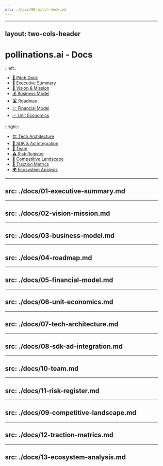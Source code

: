```yaml
---
src: ./docs/00-pitch-deck.md
---
```


---
layout: two-cols-header
---

# pollinations.ai - Docs

::left::

- [🎤 Pitch Deck](/00)
- [📑 Executive Summary](/11)
- [🔭 Vision & Mission](/12)
- [💰 Business Model](13)
- [🛣️ Roadmap](/14)
- [💹 Financial Model](15)
- [📈 Unit Economics](16)
  
::right::

- [🏗️ Tech Architecture](/17)
- [🔌 SDK & Ad Integration](/18)
- [👥 Team](/19)
- [⚠️ Risk Register](/20)
- [🥊 Competitive Landscape](/21)
- [🚀 Traction Metrics](/22)
- [🌍 Ecosystem Analysis](/23)

---
src: ./docs/01-executive-summary.md
---

---
src: ./docs/02-vision-mission.md
---

---
src: ./docs/03-business-model.md
---

---
src: ./docs/04-roadmap.md
---

---
src: ./docs/05-financial-model.md
---

---
src: ./docs/06-unit-economics.md
---

---
src: ./docs/07-tech-architecture.md
---

---
src: ./docs/08-sdk-ad-integration.md
---

---
src: ./docs/10-team.md
---

---
src: ./docs/11-risk-register.md
---

---
src: ./docs/09-competitive-landscape.md
---

---
src: ./docs/12-traction-metrics.md
---

---
src: ./docs/13-ecosystem-analysis.md
---
